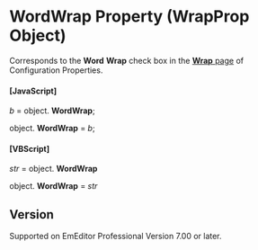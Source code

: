 # WordWrap Property (WrapProp Object)

Corresponds to the **Word**
**Wrap** check box in the [**Wrap** page](../../dlg/properties/wrap/index) of Configuration Properties.

#### \[JavaScript\]

_b_ = object. **WordWrap**;

object. **WordWrap** = _b_;

#### \[VBScript\]

_str_ = object. **WordWrap**

object. **WordWrap** = _str_

## Version

Supported on EmEditor Professional Version 7.00 or later.
